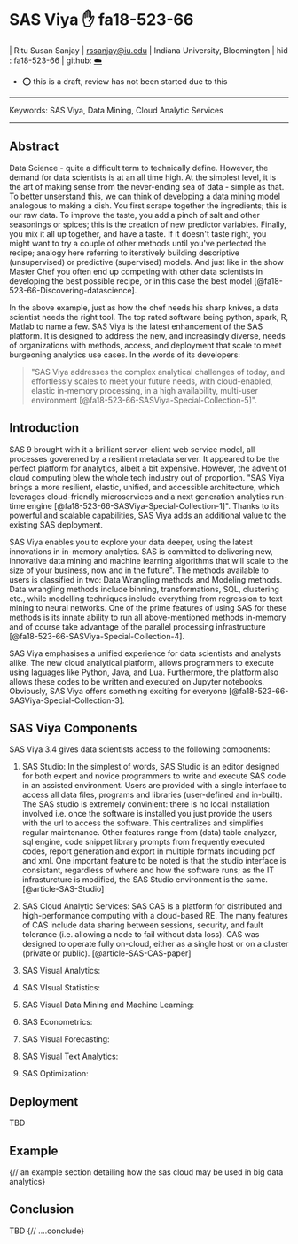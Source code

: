 # SAS Viya  :hand: fa18-523-66

| Ritu Susan Sanjay
| rssanjay@iu.edu
| Indiana University, Bloomington
| hid : fa18-523-66
| github: [:cloud:](https://github.com/cloudmesh-community/fa18-523-66/blob/master/paper/paper.md)

* :o: this is a draft, review has not been started due to this

---

Keywords: SAS Viya, Data Mining, Cloud Analytic Services

---

## Abstract

Data Science - quite  a difficult term to technically define. However, the demand for data scientists is at an all time high. At the simplest level, it is the art of making sense from the never-ending sea of data - simple as that. To better unserstand this, we can think of developing a data mining model analogous to making a dish. You first scrape together the ingredients; this is our raw data. To improve the taste, you add a pinch of salt and other seasonings or spices; this is the creation of new predictor variables. Finally, you mix it all up together, and have  a taste. If it doesn't taste right, you might want to try a couple of other methods until you've perfected the recipe; analogy here referring to iteratively building descriptive (unsupervised) or predictive (supervised) models. And just like in the show Master Chef you often end up competing with other data scientists in developing the best possible recipe, or in this case the best model [@fa18-523-66-Discovering-datascience].

In the above example, just as how the chef needs his sharp knives, a data scientist needs the right tool. The top rated software being python, spark, R, Matlab to name a few. SAS Viya is the latest enhancement of the SAS platform. It is designed to address the new, and increasingly diverse, needs of organizations with methods, access, and deployment that scale to meet burgeoning analytics use cases. In the words of its developers:
>"SAS Viya addresses the complex analytical challenges of today, and effortlessly scales to meet your future needs, with cloud-enabled, elastic in-memory processing, in a high availability, multi-user environment [@fa18-523-66-SASViya-Special-Collection-5]".

## Introduction

SAS 9 brought with it a brilliant server-client web service model, all processes goverened by a resilient metadata server. It appeared to be the perfect platform for analytics, albeit a bit expensive. However, the advent of cloud computing blew the whole tech industry out of proportion. "SAS Viya brings a more resilient, elastic, unified, and accessible architecture, which leverages cloud-friendly microservices and a next generation analytics run-time engine [@fa18-523-66-SASViya-Special-Collection-1]". Thanks to its powerful and scalable capabilities, SAS Viya adds an additional value to the existing SAS deployment.

SAS Viya enables you to explore your data deeper, using the latest innovations in in-memory analytics. SAS is committed to delivering new, innovative data mining and machine learning algorithms that will scale to the size of your business, now and in the future". The methods available to users is classified in two: Data Wrangling methods and Modeling methods. Data wrangling methods include binning, transformations, SQL, clustering etc., while modelling techniques include everything from regression to text mining to neural networks. One of the prime features of using SAS for these methods is its innate ability to run all above-mentioned methods in-memory and of course take advantage of the parallel processing infrastructure [@fa18-523-66-SASViya-Special-Collection-4].

SAS Viya emphasises a unified experience for data scientists and analysts alike. The new cloud analytical platform, allows programmers to execute using laguages like Python, Java, and Lua. Furthermore, the platform also allows these codes to be written and executed on Jupyter notebooks. Obviously, SAS Viya offers something exciting for everyone [@fa18-523-66-SASViya-Special-Collection-3]. 

## SAS Viya Components

SAS Viya 3.4 gives data scientists access to the following components:

1) SAS Studio:
In the simplest of words, SAS Studio is an editor designed for both expert and novice programmers to write and execute SAS code in an assisted environment. Users are provided with a single interface to access all data files, programs and libraries (user-defined and in-built). The SAS studio is extremely convinient: there is no local installation involved i.e. once the software is installed you just provide the users with the url to access the software. This centralizes and simplifies regular maintenance. Other features range from
(data) table analyzer, sql engine, code snippet library prompts from frequently executed codes, report generation and export in multiple formats including pdf and xml. One important feature to be noted is that the studio interface is consistant, regardless of where and how the software runs; as the IT infrasturcture is modified, the SAS Studio environment is the same. [@article-SAS-Studio]

2) SAS Cloud Analytic Services:
SAS CAS is a platform for distributed and high-performance computing with a cloud-based RE. The many features of CAS include data sharing between sessions, security, and fault tolerance (i.e. allowing a node to fail without data loss). CAS was designed to operate fully on-cloud, either as a single host or on a cluster (private or public). [@article-SAS-CAS-paper]

3) SAS Visual Analytics:

4) SAS VIsual Statistics:

5) SAS Visual Data Mining and Machine Learning:

6) SAS Econometrics:

7) SAS Visual Forecasting:

8) SAS Visual Text Analytics:

9) SAS Optimization:



## Deployment

TBD

## Example

{// an example section detailing how the sas cloud may be used in big data analytics}

## Conclusion

TBD
{// ....conclude}
